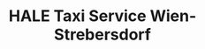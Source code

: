 ---
title: "HALE Taxi Service Wien-Strebersdorf"
url: /wien-strebersdorf/hale-taxi-service-wien-strebersdorf/
shop: Autowerkstatt
---